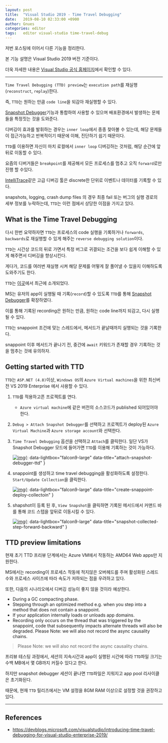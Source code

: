 ```yaml
---
layout: post
title:  "Visual Studio 2019 - Time Travel Debugging"
date:   2019-08-10 02:33:00 +0900
author: Gnues
categories: editor
tags:	editor visual-studio time-travel-debug
---
```


저번 포스팅에 이어서 다른 기능을 정리한다.

본 기능 설명은 Visual Studio 2019 버전 기준이다.

더욱 자세한 내용은 [Visual Studio 공식 홈페이지](https://docs.microsoft.com/ko-kr/visualstudio/ide/?view=vs-2019)에서 확인할 수 있다.

***

`Time Travel Debugging (TTD) preview`는 `execution path`를 재실행(`reconstruct`, `replay`)한다.

즉, `TTD`는 원하는 만큼 `code line`을 되감아 재실행할 수 있다.

[Snapshot Debugger](https://devblogs.microsoft.com/visualstudio/debug-your-live-apps-running-in-azure-virtual-machines-and-azure-kubernetes/)기능과 통합하여 사용할 수 있으며 배포환경에서 발생하는 문제들을 특정짓는 것을 도와준다.

디버깅이 효과를 발휘하는 경우는 `inner loop`에서 종종 찾아볼 수 있는데, 해당 문제들이 접근가능하고 반복적이기 때문에 이해, 진단하기 쉽기 때문이다.

`TTD`를 이용하면 자신이 마치 로컬에서 `inner loop` 디버깅하는 것처럼, 해당 순간에 앞 뒤로 이동할 수 있다.

요즘의 디버거들은 `breakpoint`를 제공해서 모든 프로세스를 멈추고 오직 `forward`로만 진행 할 수있다.

[IntelliTrace](https://docs.microsoft.com/en-us/visualstudio/debugger/intellitrace?view=vs-2019)같은 고급 디버깅 툴은 discrete한 단위로 이벤트나 데이터를 기록할 수 있다.

snapshots, logging, crash dump files 의 경우 최종 fail 또는 버그의 실행 경로의 세부 정보를 누락하는데, `TTD`는 이런 점에서 상당한 이점을 가지고 있다.

## What is the Time Travel Debugging

다시 한번 요약하자면 `TTD`는 프로세스의 code 실행을 기록하거나 `forwards`, `backwards`로 재실행할 수 있게 해주는 `reverse debugging solution`이다.

`TTD`는 시간상 코드의 뒤로 가면서 특정 버그로 귀결되는 조건을 보다 쉽게 이해할 수 있게 해주면서 디버깅을 향상시킨다.

게다가, 코드를 여러번 재실행 시켜 해당 문제를 어떻게 잘 풀어낼 수 있을지 이해하도록 도와주기도 한다.

`TTD`는 [이곳](https://blogs.windows.com/windowsdeveloper/2017/09/27/time-travel-debugging-now-available-windbg-preview/#PfszGf8di5wys7KD.97)에서 최근에 소개되었다.

MS는 유저의 app이 실행될 때 기록(`record`)할 수 있도록 `TTD`를 통해 [Snapshot Debugger](https://devblogs.microsoft.com/visualstudio/debug-your-live-apps-running-in-azure-virtual-machines-and-azure-kubernetes/)를 확장하였다.

이를 통해 기록된 recording은 원하는 만큼, 원하는 code line까지 되감고, 다시 실행될 수 있다.

`TTD`는 snappoint 조건에 맞는 스레드에서, 메서드가 끝날때까지 실행되는 것을 기록한다.

snappoint 이후 메서드가 끝나기 전, 중간에 `await` 키워드가 존재할 경우 기록하는 것을 멈추는 것에 유의하자.

## Getting started with TTD

`TTD`는 `ASP.NET (4.8)`이상, `Windows OS`의 `Azure Virtual machines`을 위한 최신버전 VS 2019 Enterprise 에서 사용할 수 있다.

1. `TTD`를 적용하고픈 프로젝트를 연다.
    - `Azure virtual machine`에 같은 버전의 소스코드가 published 되어있어야 한다.

2. `Debug > Attach Snapshot Debugger`를 선택하고 프로젝트가 deploy된 `Azure Virtual Machine`과 `Azure storage account`와 선택한다.

3. `Time Travel Debugging` 옵션을 선택하고 `Attach`를 클릭한다. 일단 VS가 Snapshot Debugger 모드에 들어가면 `TTD`를 이용해 기록하는 것이 가능하다.

    [![img]({{"/assets/visualStudio/attach-snapshot-debugger-ttd.gif"}})]({{"/assets/visualStudio/attach-snapshot-debugger-ttd.gif"}}){: data-lightbox="falcon9-large" data-title="attach-snapshot-debugger-ttd" }

4. snappoint를 생성하고 time travel debugging을 활성화하도록 설정한다. `Start/Update Collection`을 클릭한다.

    [![img]({{"/assets/visualStudio/create-snappoint-deploy-collectoin.gif"}})]({{"/assets/visualStudio/create-snappoint-deploy-collectoin.gif"}}){: data-lightbox="falcon9-large" data-title="create-snappoint-deploy-collectoin" }

5. shapshot이 등록 된 후, `View Snapshot`을 클릭하면 기록된 메서드에서 커맨드 바를 통해 코드 스텝을 앞뒤로 이동시킬 수 있다.

    [![img]({{"/assets/visualStudio/snapshot-collected-step-forward-backward.gif"}})]({{"/assets/visualStudio/snapshot-collected-step-forward-backward.gif"}}){: data-lightbox="falcon9-large" data-title="snapshot-collected-step-forward-backward" }

## TTD preview limitations

현재 초기 TTD 프리뷰 단계에서는 Azure VM에서 작동하는 AMD64 Web apps만 지원한다.

MS에서는 recording이 프로세스 작동에 적지않은 오버헤드를 주며 활성화된 스레드 수와 프로세스 사이즈에 따라 속도가 저하되는 점을 우려하고 있다.

또한, 다음의 시나리오에서 디버깅 성능이 좋지 않을 것이라 예상한다.

- During a GC compacting phase.
- Stepping through an optimized method e.g. when you step into a method that does not contain a snappoint.
- If your application internally loads or unloads app domains.
- Recording only occurs on the thread that was triggered by the snappoint, code that subsequently impacts alternate threads will also be degraded.
Please Note: we will also not record the async causality chains.

> Please Note: we will also not record the async causality chains.

프리뷰 테스팅 과정에서, 세션의 지속시간과 app이 실행된 시간에 따라 `TTD`파일 크기는 수백 MB에서 몇 GB까지 커질수 있다고 한다.

하지만 snapshot debugger 세션이 끝나면 `TTD`파일은 지워지고 app pool 리사이클은 초기화된다.

때문에, 현재 `TTD` 릴리즈에서는 VM 설정을 8GM RAM 이상으로 설정할 것을 권장하고 있다.

***

## References

- <https://devblogs.microsoft.com/visualstudio/introducing-time-travel-debugging-for-visual-studio-enterprise-2019/>
